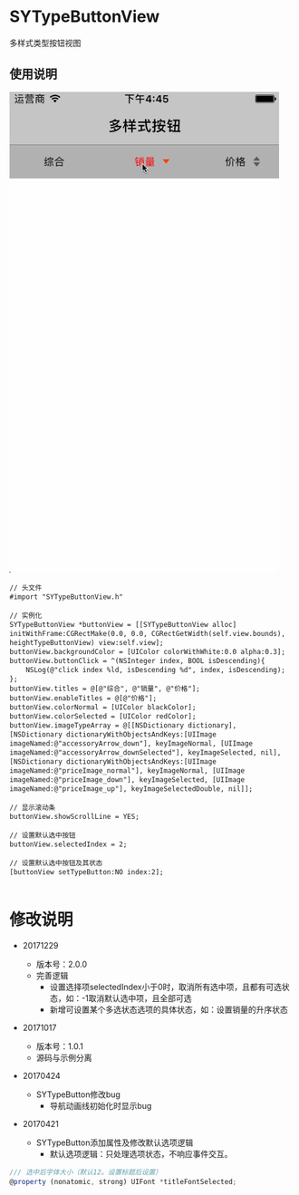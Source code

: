 # SYTypeButtonView
多样式类型按钮视图

## 使用说明

![gif](SYTypeButtonView.gif)

~~~ javaacript
// 头文件
#import "SYTypeButtonView.h"

// 实例化
SYTypeButtonView *buttonView = [[SYTypeButtonView alloc] initWithFrame:CGRectMake(0.0, 0.0, CGRectGetWidth(self.view.bounds), heightTypeButtonView) view:self.view];
buttonView.backgroundColor = [UIColor colorWithWhite:0.0 alpha:0.3];
buttonView.buttonClick = ^(NSInteger index, BOOL isDescending){
    NSLog(@"click index %ld, isDescending %d", index, isDescending);
};
buttonView.titles = @[@"综合", @"销量", @"价格"];
buttonView.enableTitles = @[@"价格"];
buttonView.colorNormal = [UIColor blackColor];
buttonView.colorSelected = [UIColor redColor];
buttonView.imageTypeArray = @[[NSDictionary dictionary],
[NSDictionary dictionaryWithObjectsAndKeys:[UIImage imageNamed:@"accessoryArrow_down"], keyImageNormal, [UIImage imageNamed:@"accessoryArrow_downSelected"], keyImageSelected, nil],
[NSDictionary dictionaryWithObjectsAndKeys:[UIImage imageNamed:@"priceImage_normal"], keyImageNormal, [UIImage imageNamed:@"priceImage_down"], keyImageSelected, [UIImage imageNamed:@"priceImage_up"], keyImageSelectedDouble, nil]];

// 显示滚动条
buttonView.showScrollLine = YES;

// 设置默认选中按钮
buttonView.selectedIndex = 2;

// 设置默认选中按钮及其状态
[buttonView setTypeButton:NO index:2];


~~~

# 修改说明
* 20171229
  * 版本号：2.0.0
  * 完善逻辑
    * 设置选择项selectedIndex小于0时，取消所有选中项，且都有可选状态，如：-1取消默认选中项，且全部可选
    * 新增可设置某个多选状态选项的具体状态，如：设置销量的升序状态

* 20171017
  * 版本号：1.0.1
  * 源码与示例分离

* 20170424
  * SYTypeButton修改bug
    * 导航动画线初始化时显示bug

* 20170421
  * SYTypeButton添加属性及修改默认选项逻辑
    * 默认选项逻辑：只处理选项状态，不响应事件交互。
    
~~~ javascript
/// 选中后字体大小（默认12。设置标题后设置）
@property (nonatomic, strong) UIFont *titleFontSelected;
~~~
